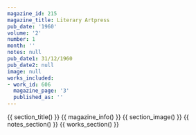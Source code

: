 ```yaml
---
magazine_id: 215
magazine_title: Literary Artpress
pub_date: '1960'
volume: '2'
number: 1
month: ''
notes: null
pub_date1: 31/12/1960
pub_date2: null
image: null
works_included:
- work_id: 606
  magazine_page: '3'
  published_as: ''
---
```


{{ section_title() }}
{{ magazine_info() }}
{{ section_image() }}
{{ notes_section() }}
{{ works_section() }}
